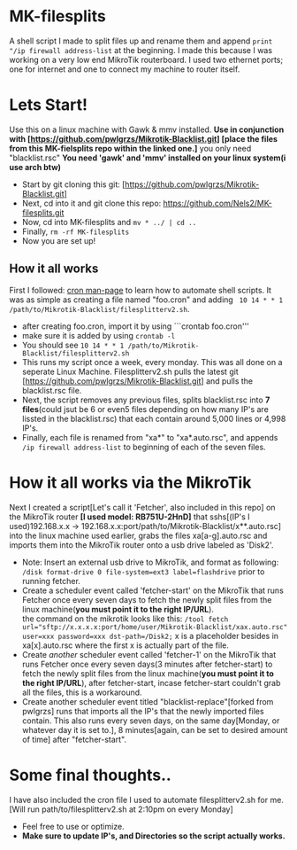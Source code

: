 # MK-filesplits
A shell script I made to split files up and rename them and append ```print "/ip firewall address-list``` at the beginning. I made this because I was working on a very low end MikroTik routerboard. I used two ethernet ports; one for internet and one to connect my machine to router itself.
# Lets Start!
Use this on a linux machine with Gawk & mmv installed. **Use in conjunction with [https://github.com/pwlgrzs/Mikrotik-Blacklist.git] [place the files from this MK-fielsplits repo within the linked one.]** you only need "blacklist.rsc" 
**You need 'gawk' and 'mmv' installed on your linux system(i use arch btw)**
- Start by git cloning this git: [https://github.com/pwlgrzs/Mikrotik-Blacklist.git] 
- Next, cd into it and git clone this repo: https://github.com/Nels2/MK-filesplits.git
- Now, cd into MK-filesplits and ```mv * ../ | cd ..```
- Finally, ```rm -rf MK-filesplits```
- Now you are set up!
## How it all works 
First I followed: [cron man-page](http://www.scrounge.org/linux/cron.html) to learn how to automate shell scripts. It was as simple as creating a file named "foo.cron" and adding ``` 10 14 * * 1 /path/to/Mikrotik-Blacklist/filesplitterv2.sh```. 
- after creating foo.cron, import it by using ```crontab foo.cron'''
- make sure it is added by using ```crontab -l```
- You should see `10 14 * * 1 /path/to/Mikrotik-Blacklist/filesplitterv2.sh`
- This runs my script once a week, every monday. This was all done on a seperate Linux Machine.
Filesplitterv2.sh pulls the latest git [https://github.com/pwlgrzs/Mikrotik-Blacklist.git] and pulls the blacklist.rsc file.
- Next, the script removes any previous files, splits blacklist.rsc into **7 files**(could jsut be 6 or even5 files depending on how many IP's are lissted in the blacklist.rsc) that each contain around 5,000 lines or 4,998 IP's. 
- Finally, each file is renamed from "xa*" to "xa*.auto.rsc", and appends ```/ip firewall address-list``` to beginning of each of the seven files.
# How it all works via the MikroTik
Next I created a script[Let's call it 'Fetcher', also included in this repo] on the MikroTik router **[I used model: __RB751U-2HnD__]** that sshs[(IP's I used)192.168.x.x -> 192.168.x.x:port/path/to/Mikrotik-Blacklist/x**.auto.rsc] into the linux machine used earlier, grabs the files xa[a-g].auto.rsc and imports them into the MikroTik router onto a usb drive labeled as 'Disk2'.
- Note: Insert an external usb drive to MikroTik, and format as following: ```/disk format-drive 0 file-system=ext3 label=flashdrive``` prior to running fetcher.
- Create a scheduler event called 'fetcher-start' on the MikroTik that runs Fetcher once every seven days to fetch the newly split files from the linux machine(__you must point it to the right IP/URL__). \
the command on the mikrotik looks like this: 
```/tool fetch url="sftp://x.x.x.x:port/home/user/Mikrotik-Blacklist/xax.auto.rsc" user=xxx password=xxx dst-path=/Disk2;```
x is a placeholder besides in xa[x].auto.rsc where the first x is actually part of the file.
- Create *another* scheduler event called 'fetcher-1' on the MikroTik that runs Fetcher once every seven days(3 minutes after fetcher-start) to fetch the newly split files from the linux machine(__you must point it to the right IP/URL__), after fetcher-start, incase fetcher-start couldn't grab all the files, this is a workaround.
- Create another scheduler event titled "blacklist-replace"[forked from pwlgrzs] runs that imports all the IP's that the newly imported files contain. This also runs every seven days, on the same day[Monday, or whatever day it is set to.], 8 minutes[again, can be set to desired amount of time] after "fetcher-start".
# Some final thoughts..
I have also included the cron file I used to automate filesplitterv2.sh for me.[Will run path/to/filesplitterv2.sh at 2:10pm on every Monday]
- Feel free to use or optimize.
- **Make sure to update IP's, and Directories so the script actually works.**
 
